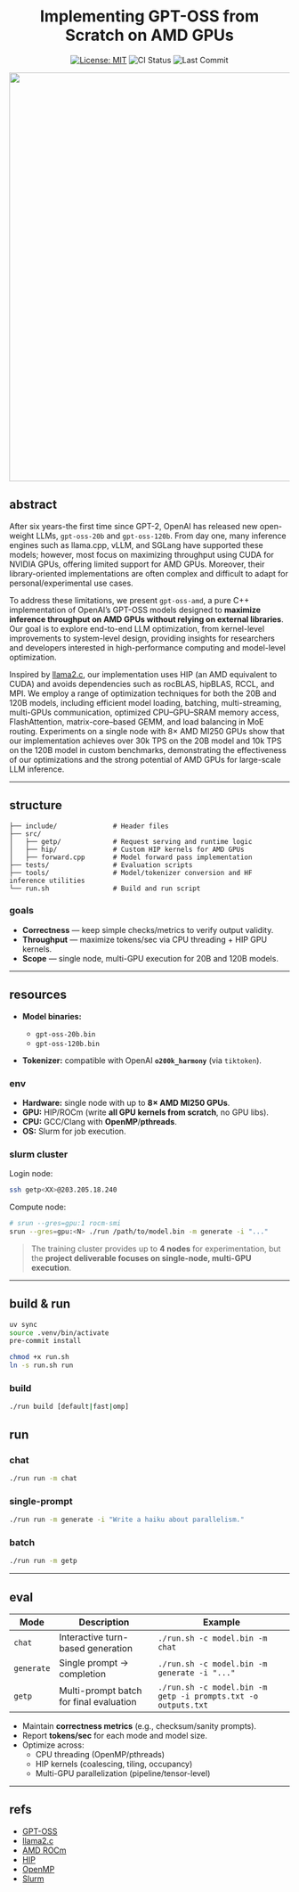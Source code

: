 <div align="center">

# Implementing GPT-OSS from Scratch on AMD GPUs

 <p>
    <a href="https://opensource.org/licenses/MIT"><img src="https://img.shields.io/badge/License-MIT-lightgrey.svg" alt="License: MIT"></a>
    <img src="https://img.shields.io/github/actions/workflow/status/tuanlda78202/gpt-oss-amd/ci.yaml?branch=main&label=CI&logo=github" alt="CI Status">
    <img src="https://img.shields.io/github/last-commit/tuanlda78202/gpt-oss-amd?&label=commit" alt="Last Commit">
 </p>

<img width="1589" height="734" alt="image" src="https://github.com/user-attachments/assets/8a797e2b-6ae5-4383-b6ff-4d5b914bbece" />

</div>

## abstract

After six years-the first time since GPT-2, OpenAI has released new open-weight LLMs, `gpt-oss-20b` and `gpt-oss-120b`. From day one, many inference engines such as llama.cpp, vLLM, and SGLang have supported these models; however, most focus on maximizing throughput using CUDA for NVIDIA GPUs, offering limited support for AMD GPUs. Moreover, their library-oriented implementations are often complex and difficult to adapt for personal/experimental use cases.

To address these limitations, we present `gpt-oss-amd`, a pure C++ implementation of OpenAI’s GPT-OSS models designed to **maximize inference throughput on AMD GPUs without relying on external libraries**. Our goal is to explore end-to-end LLM optimization, from kernel-level improvements to system-level design, providing insights for researchers and developers interested in high-performance computing and model-level optimization.

Inspired by [llama2.c](https://github.com/karpathy/llama2.c), our implementation uses HIP (an AMD equivalent to CUDA) and avoids dependencies such as rocBLAS, hipBLAS, RCCL, and MPI. We employ a range of optimization techniques for both the 20B and 120B models, including efficient model loading, batching, multi-streaming, multi-GPUs communication, optimized CPU–GPU–SRAM memory access, FlashAttention, matrix-core–based GEMM, and load balancing in MoE routing. Experiments on a single node with 8× AMD MI250 GPUs show that our implementation achieves over 30k TPS on the 20B model and 10k TPS on the 120B model in custom benchmarks, demonstrating the effectiveness of our optimizations and the strong potential of AMD GPUs for large-scale LLM inference.

---

## structure

```plain
├── include/              # Header files
├── src/
│   ├── getp/             # Request serving and runtime logic
│   ├── hip/              # Custom HIP kernels for AMD GPUs
│   ├── forward.cpp       # Model forward pass implementation
├── tests/                # Evaluation scripts
├── tools/                # Model/tokenizer conversion and HF inference utilities
└── run.sh                # Build and run script
```

### goals

- **Correctness** — keep simple checks/metrics to verify output validity.
- **Throughput** — maximize tokens/sec via CPU threading + HIP GPU kernels.
- **Scope** — single node, multi-GPU execution for 20B and 120B models.

---

## resources

- **Model binaries:**
  - `gpt-oss-20b.bin`
  - `gpt-oss-120b.bin`

- **Tokenizer:** compatible with OpenAI **`o200k_harmony`** (via `tiktoken`).

### env

- **Hardware:** single node with up to **8× AMD MI250 GPUs**.
- **GPU:** HIP/ROCm (write **all GPU kernels from scratch**, no GPU libs).
- **CPU:** GCC/Clang with **OpenMP**/**pthreads**.
- **OS:** Slurm for job execution.

### slurm cluster

Login node:

```bash
ssh getp<XX>@203.205.18.240
```

Compute node:

```bash
# srun --gres=gpu:1 rocm-smi
srun --gres=gpu:<N> ./run /path/to/model.bin -m generate -i "..."
```

> The training cluster provides up to **4 nodes** for experimentation, but the **project deliverable focuses on single-node, multi-GPU execution**.

---

## build & run

```bash
uv sync
source .venv/bin/activate
pre-commit install

chmod +x run.sh
ln -s run.sh run
```

### build

```bash
./run build [default|fast|omp]
```

## run

### chat

```bash
./run run -m chat
```

### single-prompt

```bash
./run run -m generate -i "Write a haiku about parallelism."
```

### batch

```bash
./run run -m getp
```

---

## eval

| Mode       | Description                             | Example                                                       |
| ---------- | --------------------------------------- | ------------------------------------------------------------- |
| `chat`     | Interactive turn-based generation       | `./run.sh -c model.bin -m chat`                               |
| `generate` | Single prompt → completion              | `./run.sh -c model.bin -m generate -i "..."`                  |
| `getp`     | Multi-prompt batch for final evaluation | `./run.sh -c model.bin -m getp -i prompts.txt -o outputs.txt` |

- Maintain **correctness metrics** (e.g., checksum/sanity prompts).
- Report **tokens/sec** for each mode and model size.
- Optimize across:
  - CPU threading (OpenMP/pthreads)
  - HIP kernels (coalescing, tiling, occupancy)
  - Multi-GPU parallelization (pipeline/tensor-level)

---

## refs

- [GPT-OSS](https://openai.com/index/introducing-gpt-oss/)
- [llama2.c](https://github.com/karpathy/llama2.c)
- [AMD ROCm](https://rocm.docs.amd.com/)
- [HIP](https://rocm.docs.amd.com/projects/HIP/en/latest/)
- [OpenMP](https://www.openmp.org/specifications/)
- [Slurm](https://slurm.schedmd.com/documentation.html)
